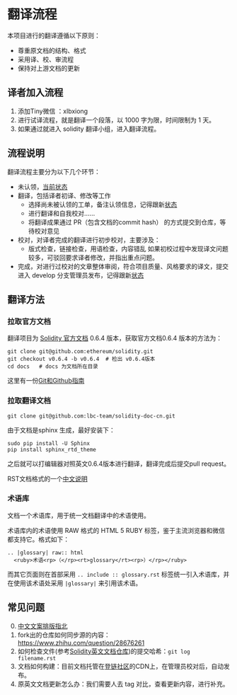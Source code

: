 翻译流程
==================

本项目进行的翻译遵循以下原则：

- 尊重原文档的结构、格式
- 采用译、校、审流程
- 保持对上游文档的更新

## 译者加入流程

1. 添加Tiny微信 ：xlbxiong
2. 进行试译流程，就是翻译一个段落，以 1000 字为限，时间限制为 1 天。
3. 如果通过就进入 solidity 翻译小组，进入翻译流程。


## 流程说明

翻译流程主要分为以下几个环节：
- 未认领，[当前状态](status_cn.md)
- 翻译，包括译者初译、修改等工作
	- 选择尚未被认领的工单，备注认领信息，记得跟新[状态](status_cn.md)
	- 进行翻译和自我校对……
	- 将翻译成果通过 PR（包含文档的commit hash） 的方式提交到仓库，等待校对意见
- 校对，对译者完成的翻译进行初步校对，主要涉及：
	- 版式检查，链接检查，用语检查，内容错乱
  如果初校过程中发现译文问题较多，可驳回要求译者修改，并指出重点问题。
- 完成，对进行过校对的文章整体审阅，符合项目质量、风格要求的译文，提交进入 develop 分支管理员发布，记得跟新[状态](status_cn.md)


## 翻译方法

### 拉取官方文档
翻译项目为 [Solidity 官方文档](https://github.com/ethereum/solidity/) 0.6.4 版本，获取官方文档0.6.4 版本的方法为：

```
git clone git@github.com:ethereum/solidity.git
git checkout v0.6.4 -b v0.6.4  # 检出 v0.6.4版本
cd docs   # docs 为文档所在目录
```

这里有一份[Git和Github指南](https://www.liaoxuefeng.com/wiki/0013739516305929606dd18361248578c67b8067c8c017b000/001373962845513aefd77a99f4145f0a2c7a7ca057e7570000)

### 拉取翻译文档

```
git clone git@github.com:lbc-team/solidity-doc-cn.git
```

由于文档是sphinx 生成，最好安装下：

```
sudo pip install -U Sphinx
pip install sphinx_rtd_theme
```

之后就可以打编辑器对照英文0.6.4版本进行翻译，翻译完成后提交pull request。

RST文档格式的一个[中文说明](http://www.cnblogs.com/seayxu/p/5603876.html)

### 术语库
文档一个术语库，用于统一文档翻译中的术语使用。

术语库内的术语使用 RAW 格式的 HTML 5 RUBY 标签，鉴于主流浏览器和微信都支持它。格式如下：

```
.. |glossary| raw:: html
  <ruby>术语<rp>（</rp><rt>glossary</rt><rp>）</rp></ruby>
```

而其它页面则在首部采用 `.. include :: glossary.rst` 标签统一引入术语库，并在使用该术语处采用 `|glossary|` 来引用该术语。


## 常见问题

0. [中文文案排版指北](https://github.com/mzlogin/chinese-copywriting-guidelines)
1. fork出的仓库如何同步源的内容：https://www.zhihu.com/question/28676261
2. 如何检查文件(参考[Solidity英文文档仓库](https://github.com/ethereum/solidity))的提交哈希：`git log filename.rst`
3. 文档如何构建：目前文档托管在[登链社区](https://learnblockchain.cn/docs/solidity/)的CDN上，在管理员校对后，自动发布。
4. 原英文文档更新怎么办：我们需要人去 tag 对比，查看更新内容，进行补充。


